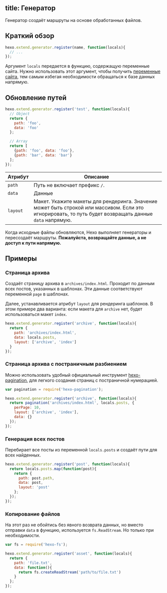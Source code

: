 title: Генератор
---
Генератор создаёт маршруты на основе обработанных файлов.

## Краткий обзор

``` js
hexo.extend.generator.register(name, function(locals){
  // ...
});
```

Аргумент `locals` передается в функцию, содержащую переменные сайта. Нужно использовать этот аргумент, чтобы получить [переменные сайта](../docs/variables.html#Переменные-сайта), тем самым избегая необходимости обращаться к базе данных напрямую.

## Обновление путей

``` js
hexo.extend.generator.register('test', function(locals){
  // Object
  return {
    path: 'foo',
    data: 'foo'
  };

  // Array
  return [
    {path: 'foo', data: 'foo'},
    {path: 'bar', data: 'bar'}
  ];
});
```

Атрибут | Описание
--- | ---
`path` | Путь не включает префикс `/`.
`data` | Данные
`layout` | Макет. Укажите макеты для рендеринга. Значение может быть строкой или массивом. Если это игнорировать, то путь будет возвращать данные `data` напрямую.

Когда исходные файлы обновляются, Hexo выполняет генераторы и пересоздаёт маршруты. **Пожалуйста, возвращайте данные, а не доступ к пути напрямую.**

## Примеры

### Страница архива

Создаёт страницу архива в `archives/index.html`. Проходит по данным всех постов, указанных в шаблонах. Эти данные соответствуют переменной `page` в шаблонах.

Далее, устанавливается атрибут `layout` для рендеринга шаблонов. В этом примере два варианта: если макета для `archive` нет, будет использоваться макет `index`.

``` js
hexo.extend.generator.register('archive', function(locals){
  return {
    path: 'archives/index.html',
    data: locals.posts,
    layout: ['archive', 'index']
  }
});
```

### Страница архива с постраничным разбиением

Можно использовать удобный официальный инструмент [hexo-pagination], для легкого создания страниц с постраничной нумерацией.

``` js
var pagination = require('hexo-pagination');

hexo.extend.generator.register('archive', function(locals){
  return pagination('archives/index.html', locals.posts, {
    perPage: 10,
    layout: ['archive', 'index'],
    data: {}
  });
});
```

### Генерация всех постов

Перебирает все посты из переменной `locals.posts` и создаёт пути для всех найденных.

``` js
hexo.extend.generator.register('post', function(locals){
  return locals.posts.map(function(post){
    return {
      path: post.path,
      data: post,
      layout: 'post'
    };
  });
});
```

### Копирование файлов

На этот раз не обойтись без явного возврата данных, но вместо отправки `data` в функцию, используется `fs.ReadStream`. Но только при необходимости.

``` js
var fs = require('hexo-fs');

hexo.extend.generator.register('asset', function(locals){
  return {
    path: 'file.txt',
    data: function(){
      return fs.createReadStream('path/to/file.txt')
    }
  };
});
```

[hexo-pagination]: https://github.com/hexojs/hexo-pagination
